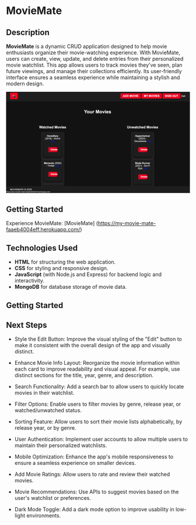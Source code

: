 # MovieMate

## Description
**MovieMate** is a dynamic CRUD application designed to help movie enthusiasts organize their movie-watching experience. With MovieMate, users can create, view, update, and delete entries from their personalized movie watchlist. This app allows users to track movies they've seen, plan future viewings, and manage their collections efficiently. Its user-friendly interface ensures a seamless experience while maintaining a stylish and modern design.

![screenshot](imgs/screen-shot.png) 



## Getting Started
Experience MovieMate: [MovieMate] (https://my-movie-mate-faaeb4004eff.herokuapp.com/)



## Technologies Used
* **HTML** for structuring the web application.
* **CSS** for styling and responsive design.
* **JavaScript** (with Node.js and Express) for backend logic and interactivity.
* **MongoDB** for database storage of movie data.

## Getting Started

## Next Steps

* Style the Edit Button: Improve the visual styling of the "Edit" button to make it consistent with the overall design of the app and visually distinct.

* Enhance Movie Info Layout: Reorganize the movie information within each card to improve readability and visual appeal. For example, use distinct sections for the title, year, genre, and description.

* Search Functionality: Add a search bar to allow users to quickly locate movies in their watchlist.

* Filter Options: Enable users to filter movies by genre, release year, or watched/unwatched status.

* Sorting Feature: Allow users to sort their movie lists alphabetically, by release year, or by genre.

* User Authentication: Implement user accounts to allow multiple users to maintain their personalized watchlists.

* Mobile Optimization: Enhance the app's mobile responsiveness to ensure a seamless experience on smaller devices.

* Add Movie Ratings: Allow users to rate and review their watched movies.

* Movie Recommendations: Use APIs to suggest movies based on the user's watchlist or preferences.

* Dark Mode Toggle: Add a dark mode option to improve usability in low-light environments.

